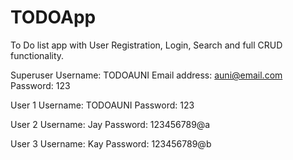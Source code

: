 # TODOApp
To Do list app with User Registration, Login, Search and full CRUD functionality.

Superuser
Username: TODOAUNI
Email address: auni@email.com
Password: 123


User 1
Username: TODOAUNI
Password: 123

User 2
Username: Jay
Password: 123456789@a

User 3
Username: Kay
Password: 123456789@b